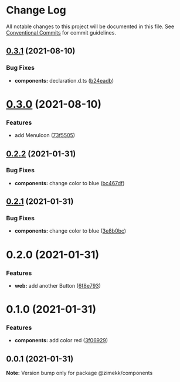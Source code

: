 # Change Log

All notable changes to this project will be documented in this file.
See [Conventional Commits](https://conventionalcommits.org) for commit guidelines.

## [0.3.1](https://github.com/zimekk/style/compare/@zimekk/components@0.3.0...@zimekk/components@0.3.1) (2021-08-10)


### Bug Fixes

* **components:** declaration.d.ts ([b24eadb](https://github.com/zimekk/style/commit/b24eadb439a2c6995204aa18b7b78cf4561d80b6))





# [0.3.0](https://github.com/zimekk/style/compare/@zimekk/components@0.2.2...@zimekk/components@0.3.0) (2021-08-10)


### Features

* add MenuIcon ([73f5505](https://github.com/zimekk/style/commit/73f5505e6a2905905f927c9e058eebf339191201))





## [0.2.2](https://github.com/zimekk/style/compare/@zimekk/components@0.2.1...@zimekk/components@0.2.2) (2021-01-31)


### Bug Fixes

* **components:** change color to blue ([bc467df](https://github.com/zimekk/style/commit/bc467df293914cb290e69400aaaacef7bb32efc1))





## [0.2.1](https://github.com/zimekk/style/compare/@zimekk/components@0.2.0...@zimekk/components@0.2.1) (2021-01-31)


### Bug Fixes

* **components:** change color to blue ([3e8b0bc](https://github.com/zimekk/style/commit/3e8b0bcbe2f085f602038603d54796efcf354284))





# 0.2.0 (2021-01-31)


### Features

* **web:** add another Button ([6f8e793](https://github.com/zimekk/style/commit/6f8e793a8afd935b6bfa523867ce9a8d64863dd2))





# 0.1.0 (2021-01-31)


### Features

* **components:** add color red ([3f06929](https://github.com/zimekk/style/commit/3f06929c5991988b984178834fde4d843825f0b2))





## 0.0.1 (2021-01-31)

**Note:** Version bump only for package @zimekk/components
